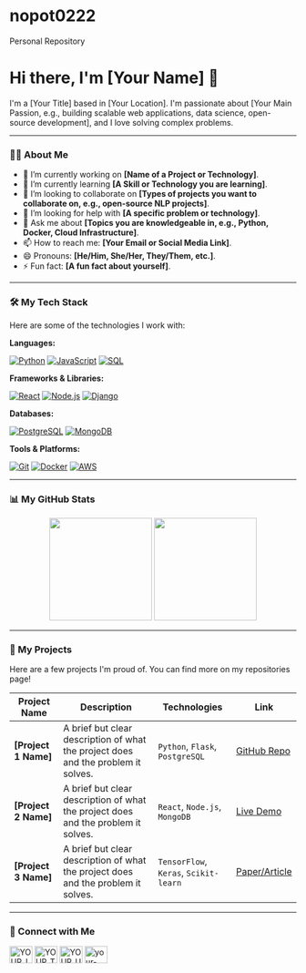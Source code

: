 # nopot0222
Personal Repository
# Hi there, I'm [Your Name] 👋

I'm a [Your Title] based in [Your Location]. I'm passionate about [Your Main Passion, e.g., building scalable web applications, data science, open-source development], and I love solving complex problems.

---

### 👨‍💻 About Me

-   🔭 I’m currently working on **[Name of a Project or Technology]**.
-   🌱 I’m currently learning **[A Skill or Technology you are learning]**.
-   👯 I’m looking to collaborate on **[Types of projects you want to collaborate on, e.g., open-source NLP projects]**.
-   🤔 I’m looking for help with **[A specific problem or technology]**.
-   💬 Ask me about **[Topics you are knowledgeable in, e.g., Python, Docker, Cloud Infrastructure]**.
-   📫 How to reach me: **[Your Email or Social Media Link]**.
-   😄 Pronouns: **[He/Him, She/Her, They/Them, etc.]**.
-   ⚡ Fun fact: **[A fun fact about yourself]**.

---

### 🛠️ My Tech Stack

Here are some of the technologies I work with:

**Languages:**
<p>
    <a href="#"><img alt="Python" src="https://img.shields.io/badge/Python-3776AB?style=for-the-badge&logo=python&logoColor=white"></a>
    <a href="#"><img alt="JavaScript" src="https://img.shields.io/badge/JavaScript-F7DF1E?style=for-the-badge&logo=javascript&logoColor=black"></a>
    <a href="#"><img alt="SQL" src="https://img.shields.io/badge/SQL-025E8C?style=for-the-badge&logo=microsoft-sql-server&logoColor=white"></a>
    </p>

**Frameworks & Libraries:**
<p>
    <a href="#"><img alt="React" src="https://img.shields.io/badge/React-61DAFB?style=for-the-badge&logo=react&logoColor=black"></a>
    <a href="#"><img alt="Node.js" src="https://img.shields.io/badge/Node.js-339933?style=for-the-badge&logo=nodedotjs&logoColor=white"></a>
    <a href="#"><img alt="Django" src="https://img.shields.io/badge/Django-092E20?style=for-the-badge&logo=django&logoColor=white"></a>
    </p>

**Databases:**
<p>
    <a href="#"><img alt="PostgreSQL" src="https://img.shields.io/badge/PostgreSQL-4169E1?style=for-the-badge&logo=postgresql&logoColor=white"></a>
    <a href="#"><img alt="MongoDB" src="https://img.shields.io/badge/MongoDB-47A248?style=for-the-badge&logo=mongodb&logoColor=white"></a>
    </p>

**Tools & Platforms:**
<p>
    <a href="#"><img alt="Git" src="https://img.shields.io/badge/Git-F05032?style=for-the-badge&logo=git&logoColor=white"></a>
    <a href="#"><img alt="Docker" src="https://img.shields.io/badge/Docker-2496ED?style=for-the-badge&logo=docker&logoColor=white"></a>
    <a href="#"><img alt="AWS" src="https://img.shields.io/badge/AWS-232F3E?style=for-the-badge&logo=amazon-aws&logoColor=white"></a>
    </p>

---

### 📊 My GitHub Stats

<p align="center">
  <img height="180em" src="https://github-readme-stats.vercel.app/api?username=YOUR_GITHUB_USERNAME&show_icons=true&theme=dracula&include_all_commits=true&count_private=true"/>
  <img height="180em" src="https://github-readme-stats.vercel.app/api/top-langs/?username=YOUR_GITHUB_USERNAME&layout=compact&langs_count=8&theme=dracula"/>
</p>

---

### 🚀 My Projects

Here are a few projects I'm proud of. You can find more on my repositories page!

| Project Name | Description | Technologies | Link |
|--------------|-------------|--------------|------|
| **[Project 1 Name]** | A brief but clear description of what the project does and the problem it solves. | `Python`, `Flask`, `PostgreSQL` | [GitHub Repo](https://github.com/YOUR_USERNAME/YOUR_REPO) |
| **[Project 2 Name]** | A brief but clear description of what the project does and the problem it solves. | `React`, `Node.js`, `MongoDB` | [Live Demo](https://your-demo-link.com) |
| **[Project 3 Name]** | A brief but clear description of what the project does and the problem it solves. | `TensorFlow`, `Keras`, `Scikit-learn` | [Paper/Article](https://your-paper-link.com) |

---

### 🔗 Connect with Me

<p align="left">
<a href="https://linkedin.com/in/YOUR_LINKEDIN_USERNAME" target="blank"><img align="center" src="https://raw.githubusercontent.com/rahuldkjain/github-profile-readme-generator/master/src/images/icons/Social/linked-in-alt.svg" alt="YOUR_LINKEDIN_USERNAME" height="30" width="40" /></a>
<a href="https://twitter.com/YOUR_TWITTER_USERNAME" target="blank"><img align="center" src="https://raw.githubusercontent.com/rahuldkjain/github-profile-readme-generator/master/src/images/icons/Social/twitter.svg" alt="YOUR_TWITTER_USERNAME" height="30" width="40" /></a>
<a href="https://stackoverflow.com/users/YOUR_USER_ID/YOUR_USERNAME" target="blank"><img align="center" src="https://raw.githubusercontent.com/rahuldkjain/github-profile-readme-generator/master/src/images/icons/Social/stack-overflow.svg" alt="YOUR_USERNAME" height="30" width="40" /></a>
<a href="https://your-personal-website.com" target="blank"><img align="center" src="https://raw.githubusercontent.com/rahuldkjain/github-profile-readme-generator/master/src/images/icons/Social/rss.svg" alt="your-personal-website.com" height="30" width="40" /></a>
</p>
